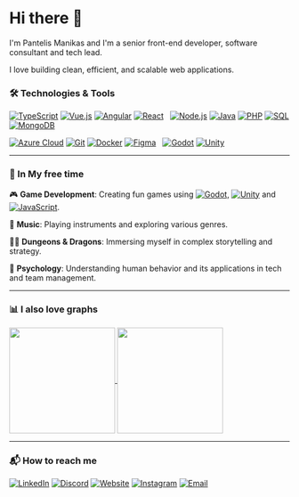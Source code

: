 # Hi there 👋

I'm Pantelis Manikas and I'm a senior front-end developer, software consultant and tech lead. 

I love building clean, efficient, and scalable web applications.

### 🛠 Technologies & Tools

[![TypeScript](https://img.shields.io/badge/TypeScript-3178c6?logo=typescript&logoColor=white&style=for-the-badge&link=)]()
[![Vue.js](https://img.shields.io/badge/Vue.js-42b883?logo=vue.js&logoColor=white&style=for-the-badge)]()
[![Angular](https://img.shields.io/badge/Angular-f11653?logo=angular&logoColor=white&style=for-the-badge)]()
[![React](https://img.shields.io/badge/React-58c4dc?logo=react&logoColor=white&style=for-the-badge)]() &nbsp;
[![Node.js](https://img.shields.io/badge/Node.js-417e38?logo=node.js&logoColor=white&style=for-the-badge)]()
[![Java](https://img.shields.io/badge/Java-F8981D?logo=java&logoColor=white&style=for-the-badge)]()
[![PHP](https://img.shields.io/badge/PHP-4f5b93?logo=php&logoColor=white&style=for-the-badge)]()
[![SQL](https://img.shields.io/badge/SQL-2b5d80?logo=sqlite&logoColor=white&style=for-the-badge)]()
[![MongoDB](https://img.shields.io/badge/MongoDB-001E2B?logo=mongodb&logoColor=white&style=for-the-badge)]()

[![Azure Cloud](https://img.shields.io/badge/Azure_Cloud-0078d4?logo=azure-cloud&logoColor=white&style=for-the-badge)]()
[![Git](https://img.shields.io/badge/Git-f14e32?logo=git&logoColor=white&style=for-the-badge)]()
[![Docker](https://img.shields.io/badge/Docker-1D63ED?logo=docker&logoColor=white&style=for-the-badge)]()
[![Figma](https://img.shields.io/badge/Figma-f24e1e?logo=figma&logoColor=white&style=for-the-badge)]() &nbsp;
[![Godot](https://img.shields.io/badge/Godot-4d9fdc?logo=godotengine&logoColor=white&style=for-the-badge)]()
[![Unity](https://img.shields.io/badge/Unity-222c37?logo=unity&logoColor=white&style=for-the-badge)]()

---

### 🎵 In My free time

🎮 **Game Development**: Creating fun games using [![Godot](https://img.shields.io/badge/Godot-4d9fdc?logo=godot&logoColor=white&style=inline)](), [![Unity](https://img.shields.io/badge/Unity-222c37?logo=unity&logoColor=white&style=inline)]() and [![JavaScript](https://img.shields.io/badge/JavaScript-f0db4f?logo=javascript&logoColor=white&style=inline)]().

🎸 **Music**: Playing instruments and exploring various genres.

🧙‍♂️ **Dungeons & Dragons**: Immersing myself in complex storytelling and strategy.

🧠 **Psychology**: Understanding human behavior and its applications in tech and team management.

---

### 📊 I also love graphs

<a href="https://github.com/pmanikas">
<img height="190" align="center" src='https://github-readme-streak-stats.herokuapp.com/?user=pmanikas&theme=synthwave&hide_border=true' />
<img height="190" align="center" src='https://github-readme-stats.vercel.app/api/top-langs/?username=pmanikas&theme=vue-dark&show_icons=true&hide_border=true&layout=compact' />
</a>
   
---

### 📬 How to reach me
[![LinkedIn](https://img.shields.io/badge/LINKEDIN-blue?style=for-the-badge&logo=linkedin&logoColor=white)](https://www.linkedin.com/in/pmanikas)
[![Discord](https://img.shields.io/badge/DISCORD-5865f2?style=for-the-badge&logo=discord&logoColor=white)](https://www.discord.com)
[![Website](https://img.shields.io/badge/WEBSITE-blue?style=for-the-badge&logo=google-chrome&logoColor=white)](https://pantelismanikas.com)
[![Instagram](https://img.shields.io/badge/INSTAGRAM-E4405F?style=for-the-badge&logo=instagram&logoColor=white)](https://instagram.com/pmanikas)
[![Email](https://img.shields.io/badge/EMAIL-D14836?style=for-the-badge&logo=gmail&logoColor=white)](mailto:pmanikas.social@gmail.com)
